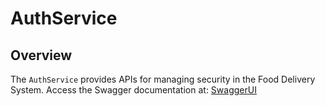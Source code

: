# AuthService

## Overview
The `AuthService` provides APIs for managing security in the Food Delivery System.
Access the Swagger documentation at: [SwaggerUI](http://localhost:43000/swagger-ui/index.html)